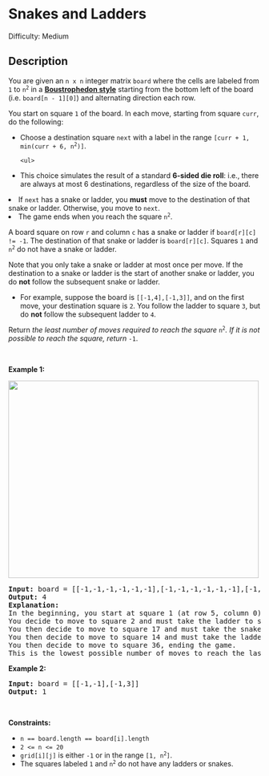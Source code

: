 # Snakes and Ladders

Difficulty: Medium
## Description
<p>You are given an <code>n x n</code> integer matrix <code>board</code> where the cells are labeled from <code>1</code> to <code>n<sup>2</sup></code> in a <a href="https://en.wikipedia.org/wiki/Boustrophedon" target="_blank"><strong>Boustrophedon style</strong></a> starting from the bottom left of the board (i.e. <code>board[n - 1][0]</code>) and alternating direction each row.</p>
<p>You start on square <code>1</code> of the board. In each move, starting from square <code>curr</code>, do the following:</p>
<ul>
<li>Choose a destination square <code>next</code> with a label in the range <code>[curr + 1, min(curr + 6, n<sup>2</sup>)]</code>.

	<ul>
<li>This choice simulates the result of a standard <strong>6-sided die roll</strong>: i.e., there are always at most 6 destinations, regardless of the size of the board.</li>
</ul>
</li>
<li>If <code>next</code> has a snake or ladder, you <strong>must</strong> move to the destination of that snake or ladder. Otherwise, you move to <code>next</code>.</li>
<li>The game ends when you reach the square <code>n<sup>2</sup></code>.</li>
</ul>
<p>A board square on row <code>r</code> and column <code>c</code> has a snake or ladder if <code>board[r][c] != -1</code>. The destination of that snake or ladder is <code>board[r][c]</code>. Squares <code>1</code> and <code>n<sup>2</sup></code> do not have a snake or ladder.</p>
<p>Note that you only take a snake or ladder at most once per move. If the destination to a snake or ladder is the start of another snake or ladder, you do <strong>not</strong> follow the subsequent snake or ladder.</p>
<ul>
<li>For example, suppose the board is <code>[[-1,4],[-1,3]]</code>, and on the first move, your destination square is <code>2</code>. You follow the ladder to square <code>3</code>, but do <strong>not</strong> follow the subsequent ladder to <code>4</code>.</li>
</ul>
<p>Return <em>the least number of moves required to reach the square </em><code>n<sup>2</sup></code><em>. If it is not possible to reach the square, return </em><code>-1</code>.</p>
<p> </p>
<p><strong class="example">Example 1:</strong></p>
<img alt="" src="https://assets.leetcode.com/uploads/2018/09/23/snakes.png" style="width: 500px; height: 394px;"/>
<pre><strong>Input:</strong> board = [[-1,-1,-1,-1,-1,-1],[-1,-1,-1,-1,-1,-1],[-1,-1,-1,-1,-1,-1],[-1,35,-1,-1,13,-1],[-1,-1,-1,-1,-1,-1],[-1,15,-1,-1,-1,-1]]
<strong>Output:</strong> 4
<strong>Explanation:</strong> 
In the beginning, you start at square 1 (at row 5, column 0).
You decide to move to square 2 and must take the ladder to square 15.
You then decide to move to square 17 and must take the snake to square 13.
You then decide to move to square 14 and must take the ladder to square 35.
You then decide to move to square 36, ending the game.
This is the lowest possible number of moves to reach the last square, so return 4.
</pre>
<p><strong class="example">Example 2:</strong></p>
<pre><strong>Input:</strong> board = [[-1,-1],[-1,3]]
<strong>Output:</strong> 1
</pre>
<p> </p>
<p><strong>Constraints:</strong></p>
<ul>
<li><code>n == board.length == board[i].length</code></li>
<li><code>2 &lt;= n &lt;= 20</code></li>
<li><code>grid[i][j]</code> is either <code>-1</code> or in the range <code>[1, n<sup>2</sup>]</code>.</li>
<li>The squares labeled <code>1</code> and <code>n<sup>2</sup></code> do not have any ladders or snakes.</li>
</ul>
